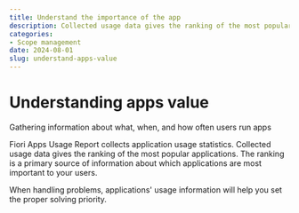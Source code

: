 ```yaml
---
title: Understand the importance of the app
description: Collected usage data gives the ranking of the most popular applications
categories: 
- Scope management
date: 2024-08-01
slug: understand-apps-value
---
```

# Understanding apps value

Gathering information about what, when, and how often users run apps

<!-- more -->

Fiori Apps Usage Report collects application usage statistics. Collected usage data gives the ranking of the most popular applications. The ranking is a primary source of information about which applications are most important to your users.

When handling problems, applications' usage information will help you set the proper solving priority.

